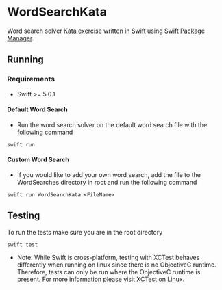 # WordSearchKata

Word search solver [Kata exercise](https://github.com/PillarTechnology/kata-word-search) written in [Swift](https://swift.org) using [Swift Package Manager](https://github.com/apple/swift-package-manager).

## Running

### Requirements
- Swift >= 5.0.1

#### Default Word Search
- Run the word search solver on the default word search file with the following command

`swift run`

#### Custom Word Search
- If you would like to add your own word search, add the file to the WordSearches directory in root and run the following command

`swift run WordSearchKata <FileName>`

## Testing

To run the tests make sure you are in the root directory

`swift test`

- Note: While Swift is cross-platform, testing with XCTest behaves differently when running on linux since there is no ObjectiveC runtime. Therefore, tests can only be run where the ObjectiveC runtime is present. For more information please visit [XCTest on Linux](https://oleb.net/blog/2017/03/keeping-xctest-in-sync/).
